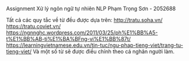 Assignment Xử lý ngôn ngữ tự nhiên NLP
Phạm Trọng Sơn - 2052688

Tất cả các quy tắc về từ đều được dựa trên:
http://tratu.soha.vn/
https://tratu.coviet.vn/
https://ngnnghc.wordpress.com/2011/03/25/ph%E1%BB%A5-t%E1%BB%AB-ti%E1%BA%BFng-vi%E1%BB%87t/
https://learningvietnamese.edu.vn/tin-tuc/ngu-phap-tieng-viet/trang-tu-tieng-viet/
Và một số từ sẽ được điều chỉnh theo cá nghân người làm.